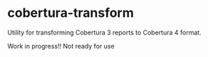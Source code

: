# cobertura-transform
Utility for transforming Cobertura 3 reports to Cobertura 4 format.

Work in progress!! Not ready for use
